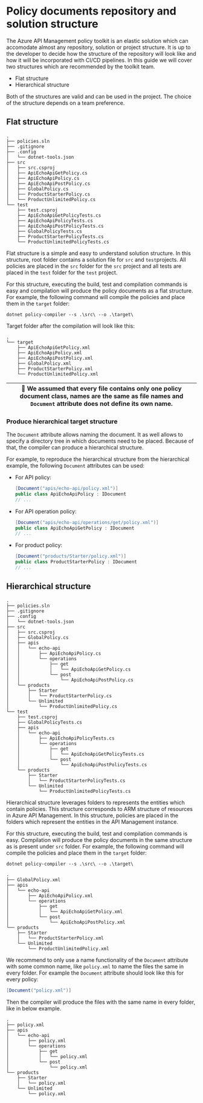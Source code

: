 # Policy documents repository and solution structure

The Azure API Management policy toolkit is an elastic solution which can accomodate almost any repository, solution or
project structure. It is up to the developer to decide how the structure of the repository will look like and how it will
be incorporated with CI/CD pipelines. In this guide we will cover two structures which are recommended by the toolkit
team.

* Flat structure
* Hierarchical structure

Both of the structures are valid and can be used in the project. The choice of the structure depends on a team
preference.

## Flat structure

```
.
├── policies.sln
├── .gitignore
├── .config
│   └── dotnet-tools.json
├── src
│   ├── src.csproj
│   ├── ApiEchoApiGetPolicy.cs
│   ├── ApiEchoApiPolicy.cs
│   ├── ApiEchoApiPostPolicy.cs
│   ├── GlobalPolicy.cs
│   ├── ProductStarterPolicy.cs
│   └── ProductUnlimitedPolicy.cs
└── test 
    ├── test.csproj
    ├── ApiEchoApiGetPolicyTests.cs
    ├── ApiEchoApiPolicyTests.cs
    ├── ApiEchoApiPostPolicyTests.cs
    ├── GlobalPolicyTests.cs
    ├── ProductStarterPolicyTests.cs
    └── ProductUnlimitedPolicyTests.cs
```

Flat structure is a simple and easy to understand solution structure. In this structure, root folder contains a solution
file for `src` and `test`projects. All policies are placed in the `src` folder for the `src` project and all tests are
placed in the `test` folder for the `test` project.

For this structure, executing the build, test and compilation commands is easy and compilation will produce the policy
documents as a flat structure. For example, the following command will compile the policies and place them in
the `target` folder:

```shell
dotnet policy-compiler --s .\src\ --o .\target\
```

Target folder after the compilation will look like this:

```
.
└── target
    ├── ApiEchoApiGetPolicy.xml
    ├── ApiEchoApiPolicy.xml
    ├── ApiEchoApiPostPolicy.xml
    ├── GlobalPolicy.xml
    ├── ProductStarterPolicy.xml
    └── ProductUnlimitedPolicy.xml
```

| :page_facing_up: We assumed that every file contains only one policy document class, names are the same as file names and `Document` attribute does not define its own name. |
|------------------------------------------------------------------------------------------------------------------------------------------------------------------------------|

### Produce hierarchical target structure

The `Document` attribute allows naming the document. It as well allows to specify a directory tree in which documents
need to be placed. Because of that, the compiler can produce a hierarchical structure.

For example, to reproduce the hierarchical structure from the hierarchical example, the following `Document` attributes
can be used:

* For API policy:
    ```csharp
    [Document("apis/echo-api/policy.xml")]
    public class ApiEchoApiPolicy : IDocument 
    // ...
    ```
* For API operation policy:
    ```csharp
    [Document("apis/echo-api/operations/get/policy.xml")]
    public class ApiEchoApiGetPolicy : IDocument 
    // ...
    ```
* For product policy:
    ```csharp
    [Document("products/Starter/policy.xml")]
    public class ProductStarterPolicy : IDocument 
    // ...
    ```

## Hierarchical structure

```
.
├── policies.sln
├── .gitignore
├── .config
│   └── dotnet-tools.json
├── src
│   ├── src.csproj
│   ├── GlobalPolicy.cs
│   ├── apis
│   │   └── echo-api
│   │       ├── ApiEchoApiPolicy.cs
│   │       └── operations
│   │           ├── get
│   │           │   └── ApiEchoApiGetPolicy.cs
│   │           └── post
│   │               └── ApiEchoApiPostPolicy.cs
│   └── products
│       ├── Starter
│       │   └── ProductStarterPolicy.cs
│       └── Unlimited
│           └── ProductUnlimitedPolicy.cs
└── test
    ├── test.csproj
    ├── GlobalPolicyTests.cs
    ├── apis
    │   └── echo-api
    │       ├── ApiEchoApiPolicyTests.cs
    │       └── operations
    │           ├── get
    │           │   └── ApiEchoApiGetPolicyTests.cs
    │           └── post
    │               └── ApiEchoApiPostPolicyTests.cs
    └── products
        ├── Starter
        │   └── ProductStarterPolicyTests.cs
        └── Unlimited
            └── ProductUnlimitedPolicyTests.cs
```

Hierarchical structure leverages folders to represents the entities which contain policies. This structure corresponds
to ARM structure of resources in Azure API Management. In this structure, policies are placed in the folders which
represent the entities in the API Management instance.

For this structure, executing the build, test and compilation commands is easy. Compilation will produce the policy
documents in the same structure as is present under `src` folder. For example, the following command will compile the
policies and place them in the `target` folder:

```shell
dotnet policy-compiler --s .\src\ --o .\target\
```

```
.
├── GlobalPolicy.xml
├── apis
│   └── echo-api
│       ├── ApiEchoApiPolicy.xml
│       └── operations
│           ├── get
│           │   └── ApiEchoApiGetPolicy.xml
│           └── post
│               └── ApiEchoApiPostPolicy.xml
└── products
    ├── Starter
    │   └── ProductStarterPolicy.xml
    └── Unlimited
        └── ProductUnlimitedPolicy.xml
```

We recommend to only use a name functionality of the `Document` attribute with some common name, like `policy.xml` to
name the files the same in every folder. For example the `Document` attribute should look like this for every policy:

```csharp
[Document("policy.xml")]
```

Then the compiler will produce the files with the same name in every folder, like in below example.

```
.
├── policy.xml
├── apis
│   └── echo-api
│       ├── policy.xml
│       └── operations
│           ├── get
│           │   └── policy.xml
│           └── post
│               └── policy.xml
└── products
    ├── Starter
    │   └── policy.xml
    └── Unlimited
        └── policy.xml
```

